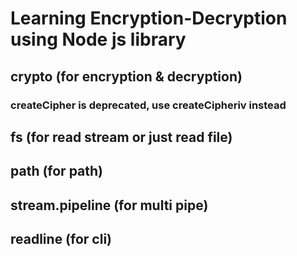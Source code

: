 # Learning Encryption-Decryption using Node js library

## crypto (for encryption & decryption)

### createCipher is deprecated, use createCipheriv instead

## fs (for read stream or just read file)

## path (for path)

## stream.pipeline (for multi pipe)

## readline (for cli)
